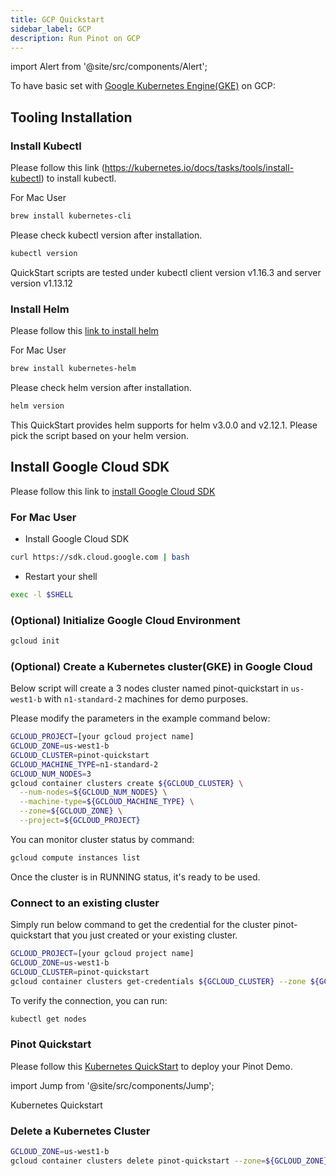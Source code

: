 ```yaml
---
title: GCP Quickstart
sidebar_label: GCP
description: Run Pinot on GCP
---
```


import Alert from '@site/src/components/Alert';

To have basic set with [Google Kubernetes Engine(GKE)](https://cloud.google.com/kubernetes-engine) on GCP:

## Tooling Installation

### Install Kubectl

Please follow this link (https://kubernetes.io/docs/tasks/tools/install-kubectl) to install kubectl.

For Mac User

```bash
brew install kubernetes-cli
```

Please check kubectl version after installation.

```bash
kubectl version
```

QuickStart scripts are tested under kubectl client version v1.16.3 and server version v1.13.12

### Install Helm

Please follow this [link to install helm](https://helm.sh/docs/using_helm/#installing-helm)

For Mac User

```bash
brew install kubernetes-helm
```

Please check helm version after installation.

```bash
helm version
```

<Alert icon={false} type="info">
This QuickStart provides helm supports for helm v3.0.0 and v2.12.1.
Please pick the script based on your helm version.
</Alert>


## Install Google Cloud SDK

Please follow this link to [install Google Cloud SDK](https://cloud.google.com/sdk/install)

### For Mac User

- Install Google Cloud SDK

```bash
curl https://sdk.cloud.google.com | bash
```

- Restart your shell

```bash
exec -l $SHELL
```

### (Optional) Initialize Google Cloud Environment

```bash
gcloud init
```

### (Optional) Create a Kubernetes cluster(GKE) in Google Cloud

Below script will create a 3 nodes cluster named pinot-quickstart in `us-west1-b` with `n1-standard-2` machines for demo purposes.

Please modify the parameters in the example command below:

```bash
GCLOUD_PROJECT=[your gcloud project name]
GCLOUD_ZONE=us-west1-b
GCLOUD_CLUSTER=pinot-quickstart
GCLOUD_MACHINE_TYPE=n1-standard-2
GCLOUD_NUM_NODES=3
gcloud container clusters create ${GCLOUD_CLUSTER} \
  --num-nodes=${GCLOUD_NUM_NODES} \
  --machine-type=${GCLOUD_MACHINE_TYPE} \
  --zone=${GCLOUD_ZONE} \
  --project=${GCLOUD_PROJECT}
```

You can monitor cluster status by command:

```bash
gcloud compute instances list
```

Once the cluster is in RUNNING status, it's ready to be used.

### Connect to an existing cluster

Simply run below command to get the credential for the cluster pinot-quickstart that you just created or your existing cluster.

```bash
GCLOUD_PROJECT=[your gcloud project name]
GCLOUD_ZONE=us-west1-b
GCLOUD_CLUSTER=pinot-quickstart
gcloud container clusters get-credentials ${GCLOUD_CLUSTER} --zone ${GCLOUD_ZONE} --project ${GCLOUD_PROJECT}
```

To verify the connection, you can run:

```bash
kubectl get nodes
```

### Pinot Quickstart

Please follow this [Kubernetes QuickStart](/docs/administration/installation/cloud/on-premises) to deploy your Pinot Demo.

import Jump from '@site/src/components/Jump';

<Jump to="/docs/administration/installation/cloud/on-premises">Kubernetes Quickstart</Jump>

### Delete a Kubernetes Cluster

```bash
GCLOUD_ZONE=us-west1-b
gcloud container clusters delete pinot-quickstart --zone=${GCLOUD_ZONE}
```
